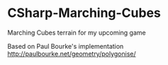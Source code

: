 # CSharp-Marching-Cubes
Marching Cubes terrain for my upcoming game

Based on Paul Bourke's implementation
http://paulbourke.net/geometry/polygonise/
